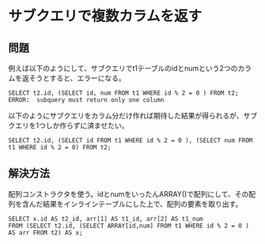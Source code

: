 ﻿# サブクエリで複数カラムを返す

## 問題
例えば以下のようにして、サブクエリでt1テーブルのidとnumという2つのカラムを返そうとすると、エラーになる。

```clike
SELECT t2.id, (SELECT id, num FROM t1 WHERE id % 2 = 0 ) FROM t2;
ERROR:  subquery must return only one column
```

以下のようにサブクエリをカラム分だけ作れば期待した結果が得られるが、サブクエリを1つしか作らずに済ませたい。

```clike
SELECT t2.id, (SELECT id FROM t1 WHERE id % 2 = 0 ), (SELECT num FROM t1 WHERE id % 2 = 0) FROM t2;
```

## 解決方法
配列コンストラクタを使う。idとnumをいったんARRAY()で配列にして、その配列を含んだ結果をインラインテーブルにした上で、配列の要素を取り出す。

```clike
SELECT x.id AS t2_id, arr[1] AS t1_id, arr[2] AS t1_num 
FROM (SELECT t2.id, (SELECT ARRAY[id,num] FROM t1 WHERE id % 2 = 0 ) AS arr FROM t2) AS x;
```
